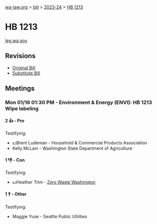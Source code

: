 [wa-law.org](/) > [bill](/bill/) > [2023-24](/bill/2023-24/) > [HB 1213](/bill/2023-24/hb/1213/)

# HB 1213
[leg.wa.gov](https://app.leg.wa.gov/billsummary?BillNumber=1213&Year=2023&Initiative=false)

## Revisions
* [Original Bill](1/)
* [Substitute Bill](S/)

## Meetings
### Mon 01/16 01:30 PM - Environment & Energy (ENVI): HB 1213 Wipe labeling
#### 2 👍 - Pro
Testifying:
* 💵Brent Ludeman - Household & Commercial Products Association
* Kelly McLain - Washington State Department of Agriculture

#### 1 👎 - Con
Testifying:
* 💵Heather Trim - [Zero Waste Washington](/org/zero_waste_washington/)

#### 1 ❓ - Other
Testifying:
* Maggie Yuse - Seattle Public Utilities
